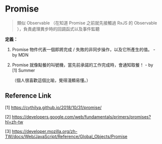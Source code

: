 # Promise

> 類似 Observable （在知道 Promise 之前就先接觸過 RxJS 的 Observable ），負責處理異步時的回調函式以及事件監聽

**定義：**

1. Promise 物件代表一個即將完成 / 失敗的非同步操作，以及它所產生的值。 - by MDN

2. Promise 就像點餐的叫號機，當先前承諾的工作完成時，會通知取餐！ - by [1] Summer

   （個人很喜歡這個比喻，覺得淺顯易懂。）









## Reference Link

[1] https://cythilya.github.io/2018/10/31/promise/

[2] https://developers.google.com/web/fundamentals/primers/promises?hl=zh-tw

[3] https://developer.mozilla.org/zh-TW/docs/Web/JavaScript/Reference/Global_Objects/Promise